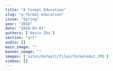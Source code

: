 ```yaml
---
title: "A Formal Education"
slug: "a-formal-education"
issue: "Spring"
year: "2018"
date: "2018-03-01"
authors: ['Kevin Zhu']
section: "art"
audio: []
main_image: ""
banner_image: ""
images: ['sites/default/files/formaledu1.JPG']
videos: []
---
```

